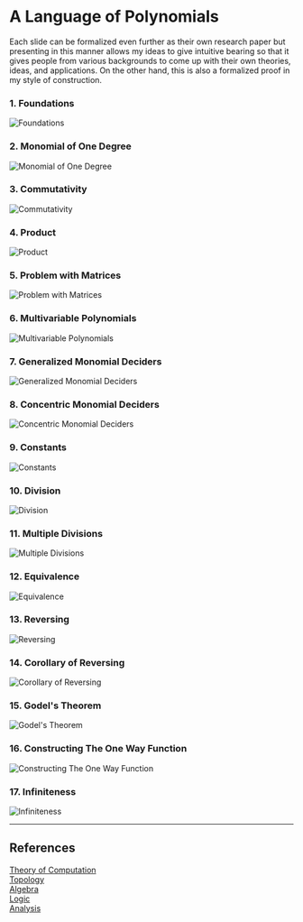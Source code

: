 # A Language of Polynomials

Each slide can be formalized even further as their own research paper but presenting in this manner allows my ideas to give intuitive bearing so that it gives people from various backgrounds to come up with their own theories, ideas, and applications. On the other hand, this is also a formalized proof in my style of construction.

### 1. Foundations
![Foundations](Resources/01ALanguageOfPolynomials.jpg)
### 2. Monomial of One Degree
![Monomial of One Degree](Resources/02MonomialOfOneDegree.jpg)
### 3. Commutativity
![Commutativity](Resources/03Commutativity.jpg)
### 4. Product
![Product](Resources/04ProductOfMonomial.jpg)
### 5. Problem with Matrices
![Problem with Matrices](Resources/05AProblemWithTheLanguageOfPolynomials.jpg)
### 6. Multivariable Polynomials
![Multivariable Polynomials](Resources/06MonomialsOfMoreThanOneVariable.jpg)
### 7. Generalized Monomial Deciders
![Generalized Monomial Deciders](Resources/07TheGeneralizedMonomialDecider.jpg)
### 8. Concentric Monomial Deciders
![Concentric Monomial Deciders](Resources/08MonomialDecidersWithConstantOfOne.jpg)
### 9. Constants
![Constants](Resources/09TheConstantOfMonomialDecider.jpg)
### 10. Division
![Division](Resources/10DivisionOfMonomialDeciders.jpg)
### 11. Multiple Divisions
![Multiple Divisions](Resources/11MultipleDivisionsOfMonomialDecider.jpg)
### 12. Equivalence
![Equivalence](Resources/12EquivalenceInPartitioning.jpg)
### 13. Reversing
![Reversing](Resources/13EasyToComputeOneWayHardToFindTheOther.jpg)
### 14. Corollary of Reversing
![Corollary of Reversing](Resources/14UniquenessOfThePathsOfEquivalentMonomialDeciders.jpg)
### 15. Godel's Theorem
![Godel's Theorem](Resources/15Godel.jpg)
### 16. Constructing The One Way Function
![Constructing The One Way Function](Resources/16ASideNoteOfTheTheoremsRelatingToProbability.jpg)
### 17. Infiniteness
![Infiniteness](Resources/17ATheoremOfInfiniteness.jpg)

-----

## References
[Theory of Computation](https://en.wikipedia.org/wiki/Introduction_to_the_Theory_of_Computation)\
[Topology](https://math.ucr.edu/~res/math205B-2018/Munkres%20-%20Topology.pdf)\
[Algebra](https://math.mit.edu/~hrm/palestine/artin-algebra.pdf)\
[Logic](https://dn790009.ca.archive.org/0/items/MathematicalIntroductionToLogicEnderton/MathematicalIntroductionToLogic-Enderton.pdf)\
[Analysis](https://zlib.pub/book/analysis-with-an-introduction-to-proof-1q70kqfatdhg)

